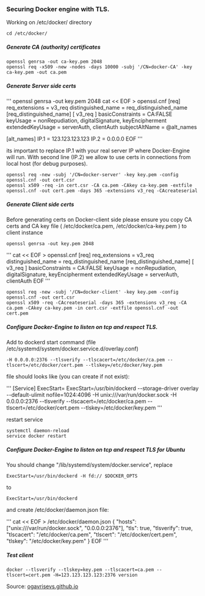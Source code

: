 ### Securing Docker engine with TLS.

Working on /etc/docker/ directory

    cd /etc/docker/

##### Generate CA (authority) certificates

    openssl genrsa -out ca-key.pem 2048
    openssl req -x509 -new -nodes -days 10000 -subj '/CN=docker-CA' -key ca-key.pem -out ca.pem

##### Generate Server side certs

'''
openssl genrsa -out key.pem 2048
cat << EOF > openssl.cnf
[req]
req_extensions = v3_req
distinguished_name = req_distinguished_name
[req_distinguished_name]
[ v3_req ]
basicConstraints = CA:FALSE
keyUsage = nonRepudiation, digitalSignature, keyEncipherment
extendedKeyUsage = serverAuth, clientAuth
subjectAltName = @alt_names

[alt_names]
IP.1 = 123.123.123.123
IP.2 = 0.0.0.0
EOF
'''

its important to replace IP.1 with your real server IP where Docker-Engine will run. With second line (IP.2) we allow to use certs in connections from local host (for debug purposes).

    openssl req -new -subj '/CN=docker-server' -key key.pem -config openssl.cnf -out cert.csr
    openssl x509 -req -in cert.csr -CA ca.pem -CAkey ca-key.pem -extfile openssl.cnf -out cert.pem -days 365 -extensions v3_req -CAcreateserial


##### Generate Client side certs

Before generating certs on Docker-client side please ensure you copy CA certs and CA key file ( /etc/docker/ca.pem, /etc/docker/ca-key.pem ) to client instance

    openssl genrsa -out key.pem 2048

'''
cat << EOF > openssl.cnf
[req]
req_extensions = v3_req
distinguished_name = req_distinguished_name
[req_distinguished_name]
[ v3_req ]
basicConstraints = CA:FALSE
keyUsage = nonRepudiation, digitalSignature, keyEncipherment
extendedKeyUsage = serverAuth, clientAuth
EOF
'''

    openssl req -new -subj '/CN=docker-client' -key key.pem -config openssl.cnf -out cert.csr
    openssl x509 -req -CAcreateserial -days 365 -extensions v3_req -CA ca.pem -CAkey ca-key.pem -in cert.csr -extfile openssl.cnf -out cert.pem


##### Configure Docker-Engine to listen on tcp and respect TLS.

Add to dockerd start command (file /etc/systemd/system/docker.service.d/overlay.conf)

    -H 0.0.0.0:2376 --tlsverify --tlscacert=/etc/docker/ca.pem --tlscert=/etc/docker/cert.pem --tlskey=/etc/docker/key.pem

file should looks like (you can create if not exist):

'''
[Service]
ExecStart=
ExecStart=/usr/bin/dockerd --storage-driver overlay --default-ulimit nofile=1024:4096 -H unix:///var/run/docker.sock -H 0.0.0.0:2376 --tlsverify --tlscacert=/etc/docker/ca.pem --tlscert=/etc/docker/cert.pem --tlskey=/etc/docker/key.pem
'''

restart service

    systemctl daemon-reload
    service docker restart

##### Configure Docker-Engine to listen on tcp and respect TLS for Ubuntu

You should change "/lib/systemd/system/docker.service", replace

    ExecStart=/usr/bin/dockerd -H fd:// $DOCKER_OPTS

to

    ExecStart=/usr/bin/dockerd

and create /etc/docker/daemon.json file:

'''
cat << EOF > /etc/docker/daemon.json
{
    "hosts": ["unix:///var/run/docker.sock", "0.0.0.0:2376"],
    "tls": true,
    "tlsverify": true,
    "tlscacert": "/etc/docker/ca.pem",
    "tlscert": "/etc/docker/cert.pem",
    "tlskey": "/etc/docker/key.pem"
}
EOF
'''

##### Test client

    docker --tlsverify --tlskey=key.pem --tlscacert=ca.pem --tlscert=cert.pem -H=123.123.123.123:2376 version

Source: [ogavrisevs.github.io](https://ogavrisevs.github.io/2016/03/30/secure-docker/)
